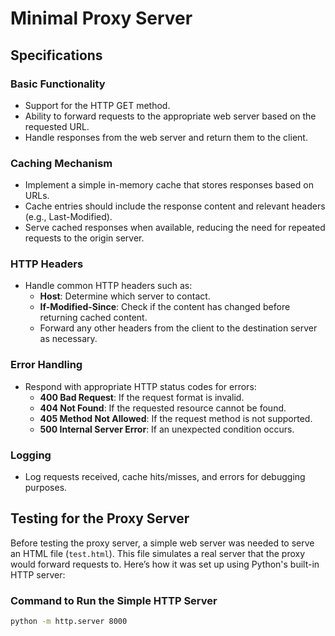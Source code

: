 # Minimal Proxy Server

## Specifications

### Basic Functionality
- Support for the HTTP GET method.
- Ability to forward requests to the appropriate web server based on the requested URL.
- Handle responses from the web server and return them to the client.

### Caching Mechanism
- Implement a simple in-memory cache that stores responses based on URLs.
- Cache entries should include the response content and relevant headers (e.g., Last-Modified).
- Serve cached responses when available, reducing the need for repeated requests to the origin server.

### HTTP Headers
- Handle common HTTP headers such as:
  - **Host**: Determine which server to contact.
  - **If-Modified-Since**: Check if the content has changed before returning cached content.
  - Forward any other headers from the client to the destination server as necessary.

### Error Handling
- Respond with appropriate HTTP status codes for errors:
  - **400 Bad Request**: If the request format is invalid.
  - **404 Not Found**: If the requested resource cannot be found.
  - **405 Method Not Allowed**: If the request method is not supported.
  - **500 Internal Server Error**: If an unexpected condition occurs.

### Logging
- Log requests received, cache hits/misses, and errors for debugging purposes.

## Testing for the Proxy Server

Before testing the proxy server, a simple web server was needed to serve an HTML file (`test.html`). This file simulates a real server that the proxy would forward requests to. Here’s how it was set up using Python's built-in HTTP server:

### Command to Run the Simple HTTP Server
```bash
python -m http.server 8000
